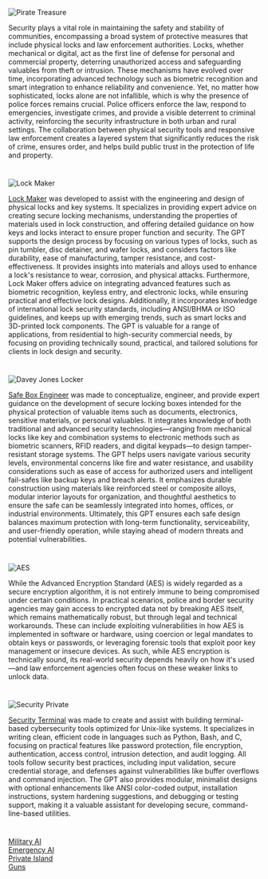![Pirate Treasure](https://github.com/user-attachments/assets/72a03a7f-12b6-4756-977c-90b772f21cb3)

Security plays a vital role in maintaining the safety and stability of communities, encompassing a broad system of protective measures that include physical locks and law enforcement authorities. Locks, whether mechanical or digital, act as the first line of defense for personal and commercial property, deterring unauthorized access and safeguarding valuables from theft or intrusion. These mechanisms have evolved over time, incorporating advanced technology such as biometric recognition and smart integration to enhance reliability and convenience. Yet, no matter how sophisticated, locks alone are not infallible, which is why the presence of police forces remains crucial. Police officers enforce the law, respond to emergencies, investigate crimes, and provide a visible deterrent to criminal activity, reinforcing the security infrastructure in both urban and rural settings. The collaboration between physical security tools and responsive law enforcement creates a layered system that significantly reduces the risk of crime, ensures order, and helps build public trust in the protection of life and property.

#

![Lock Maker](https://github.com/user-attachments/assets/7458caaf-9068-473f-a727-b444229bf564)

[Lock Maker](https://chatgpt.com/g/g-683128d3f9b0819180caa11024f6dd2a-lock-maker) was developed to assist with the engineering and design of physical locks and key systems. It specializes in providing expert advice on creating secure locking mechanisms, understanding the properties of materials used in lock construction, and offering detailed guidance on how keys and locks interact to ensure proper function and security. The GPT supports the design process by focusing on various types of locks, such as pin tumbler, disc detainer, and wafer locks, and considers factors like durability, ease of manufacturing, tamper resistance, and cost-effectiveness. It provides insights into materials and alloys used to enhance a lock's resistance to wear, corrosion, and physical attacks. Furthermore, Lock Maker offers advice on integrating advanced features such as biometric recognition, keyless entry, and electronic locks, while ensuring practical and effective lock designs. Additionally, it incorporates knowledge of international lock security standards, including ANSI/BHMA or ISO guidelines, and keeps up with emerging trends, such as smart locks and 3D-printed lock components. The GPT is valuable for a range of applications, from residential to high-security commercial needs, by focusing on providing technically sound, practical, and tailored solutions for clients in lock design and security.

#

![Davey Jones Locker](https://github.com/user-attachments/assets/1c9eb3fe-4b8c-4d0b-8343-690a36c30ad7)

[Safe Box Engineer](https://chatgpt.com/g/g-67984562a2788191bfcb001b5b32b3ba-safe-box-engineer) was made to conceptualize, engineer, and provide expert guidance on the development of secure locking boxes intended for the physical protection of valuable items such as documents, electronics, sensitive materials, or personal valuables. It integrates knowledge of both traditional and advanced security technologies—ranging from mechanical locks like key and combination systems to electronic methods such as biometric scanners, RFID readers, and digital keypads—to design tamper-resistant storage systems. The GPT helps users navigate various security levels, environmental concerns like fire and water resistance, and usability considerations such as ease of access for authorized users and intelligent fail-safes like backup keys and breach alerts. It emphasizes durable construction using materials like reinforced steel or composite alloys, modular interior layouts for organization, and thoughtful aesthetics to ensure the safe can be seamlessly integrated into homes, offices, or industrial environments. Ultimately, this GPT ensures each safe design balances maximum protection with long-term functionality, serviceability, and user-friendly operation, while staying ahead of modern threats and potential vulnerabilities.

#

![AES](https://github.com/user-attachments/assets/f52ab338-76eb-4f02-9e32-50949a791dd2)

While the Advanced Encryption Standard (AES) is widely regarded as a secure encryption algorithm, it is not entirely immune to being compromised under certain conditions. In practical scenarios, police and border security agencies may gain access to encrypted data not by breaking AES itself, which remains mathematically robust, but through legal and technical workarounds. These can include exploiting vulnerabilities in how AES is implemented in software or hardware, using coercion or legal mandates to obtain keys or passwords, or leveraging forensic tools that exploit poor key management or insecure devices. As such, while AES encryption is technically sound, its real-world security depends heavily on how it's used—and law enforcement agencies often focus on these weaker links to unlock data.

#

![Security Private](https://github.com/user-attachments/assets/4b464170-ae96-4cf5-96d7-b274b8d09f23)

[Security Terminal](https://chatgpt.com/g/g-68381fc687d4819195310c9f1ed8088c-security-terminal) was made to create and assist with building terminal-based cybersecurity tools optimized for Unix-like systems. It specializes in writing clean, efficient code in languages such as Python, Bash, and C, focusing on practical features like password protection, file encryption, authentication, access control, intrusion detection, and audit logging. All tools follow security best practices, including input validation, secure credential storage, and defenses against vulnerabilities like buffer overflows and command injection. The GPT also provides modular, minimalist designs with optional enhancements like ANSI color-coded output, installation instructions, system hardening suggestions, and debugging or testing support, making it a valuable assistant for developing secure, command-line-based utilities.

#

[Military AI](https://github.com/sourceduty/Military_AI)
<br>
[Emergency AI](https://github.com/sourceduty/Emergency_AI)
<br>
[Private Island](https://github.com/sourceduty/Private_Island)
<br>
[Guns](https://github.com/sourceduty/Guns)
